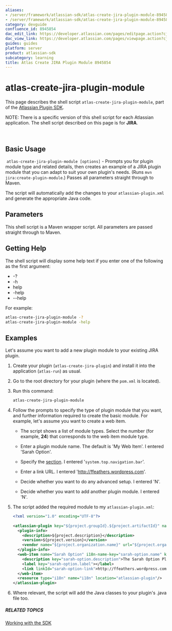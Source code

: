 ```yaml
---
aliases:
- /server/framework/atlassian-sdk/atlas-create-jira-plugin-module-8945854.html
- /server/framework/atlassian-sdk/atlas-create-jira-plugin-module-8945854.md
category: devguide
confluence_id: 8945854
dac_edit_link: https://developer.atlassian.com/pages/editpage.action?cjm=wozere&pageId=8945854
dac_view_link: https://developer.atlassian.com/pages/viewpage.action?cjm=wozere&pageId=8945854
guides: guides
platform: server
product: atlassian-sdk
subcategory: learning
title: Atlas Create JIRA Plugin Module 8945854
---
```

# atlas-create-jira-plugin-module

This page describes the shell script `atlas-create-jira-plugin-module`, part of the [Atlassian Plugin SDK](/server/framework/atlassian-sdk/working-with-the-sdk).

NOTE: There is a specific version of this shell script for each Atlassian application. The shell script described on this page is for **JIRA**.

 

## Basic Usage

 `atlas-create-jira-plugin-module [options]` - Prompts you for plugin module type and related details, then creates an example of a JIRA plugin module that you can adapt to suit your own plugin's needs. (Runs `mvn jira:create-plugin-module`.) Passes all parameters straight through to Maven.  

The script will automatically add the changes to your `atlassian-plugin.xml` and generate the appropriate Java code.

## Parameters

This shell script is a Maven wrapper script. All parameters are passed straight through to Maven.

## Getting Help

The shell script will display some help text if you enter one of the following as the first argument:

-   -?
-   -h
-   help
-   -help
-   --help

For example:

``` bash
atlas-create-jira-plugin-module -?
atlas-create-jira-plugin-module -help
```

## Examples

Let's assume you want to add a new plugin module to your existing JIRA plugin.

1.  Create your plugin (`atlas-create-jira-plugin`) and install it into the application (`atlas-run`) as usual.
2.  Go to the root directory for your plugin (where the `pom.xml` is located).
3.  Run this command:

    ``` bash
    atlas-create-jira-plugin-module
    ```

4.  Follow the prompts to specify the type of plugin module that you want, and further information required to create the basic module. For example, let's assume you want to create a web item.
    -   The script shows a list of module types. Select the number (for example, **24**) that corresponds to the web item module type.
    -   Enter a plugin module name. The default is 'My Web Item'. I entered 'Sarah Option'.
    -   Specify the [section](https://developer.atlassian.com/display/JIRADEV/Web+fragments). I entered '`system.top.navigation.bar`'.
    -   Enter a link URL. I entered '<a href="http://ffeathers.wordpress.com" class="uri external-link">http://ffeathers.wordpress.com</a>'.

    -   Decide whether you want to do any advanced setup. I entered 'N'.
    -   Decide whether you want to add another plugin module. I entered 'N'.

5.  The script added the required module to my `atlassian-plugin.xml`:

    ``` xml
    <?xml version="1.0" encoding="UTF-8"?>
     
    <atlassian-plugin key="${project.groupId}.${project.artifactId}" name="${project.name}" plugins-version="2">
      <plugin-info>
        <description>${project.description}</description>
        <version>${project.version}</version>
        <vendor name="${project.organization.name}" url="${project.organization.url}"/>
      </plugin-info>
      <web-item name="Sarah Option" i18n-name-key="sarah-option.name" key="sarah-option" section="system.top.navigation.bar" weight="1000">
        <description key="sarah-option.description">The Sarah Option Plugin</description>
        <label key="sarah-option.label"></label>
        <link linkId="sarah-option-link">http://ffeathers.wordpress.com</link>
      </web-item>
      <resource type="i18n" name="i18n" location="atlassian-plugin"/>
    </atlassian-plugin>
    ```

6.  Where relevant, the script will add the Java classes to your plugin's .java file too.

##### RELATED TOPICS

[Working with the SDK](/server/framework/atlassian-sdk/working-with-the-sdk)
































































































































